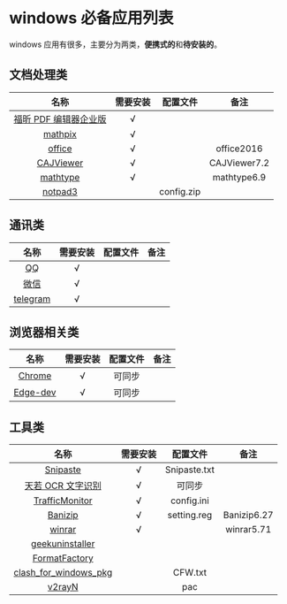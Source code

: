 
# windows 必备应用列表

windows 应用有很多，主要分为两类，**便携式的**和**待安装的**。

## 文档处理类

|                               名称                                | 需要安装 |  配置文件  |     备注     |
| :---------------------------------------------------------------: | :------: | :--------: | :----------: |
| [福昕 PDF 编辑器企业版](https://www.foxitsoftware.cn/pdf-editor/) |    &radic;    |            |              |
|                  [mathpix](https://mathpix.com/)                  |    &radic;    |            |              |
|             [office](https://www.office.com/?auth=1)              |    &radic;    |            |  office2016  |
|       [CAJViewer](http://cajviewer.cnki.net/download.html)        |    &radic;    |            | CAJViewer7.2 |
|          [mathtype](https://www.mathtype.cn/xiazai.html)          |    &radic;    |            | mathtype6.9  |
|     [notpad3](https://www.rizonesoft.com/downloads/notepad3/)     |          | config.zip |              |

## 通讯类

|                 名称                  | 需要安装 | 配置文件 | 备注  |
| :-----------------------------------: | :------: | :------: | :---: |
|     [QQ](https://im.qq.com/pcqq/)     |    &radic;    |          |       |
|    [微信](https://weixin.qq.com/)     |    &radic;    |          |       |
| [telegram](https://telegram.org/apps) |    &radic;    |          |       |

## 浏览器相关类

|                                名称                                | 需要安装 | 配置文件 | 备注  |
| :----------------------------------------------------------------: | :------: | :------: | :---: |
|              [Chrome](https://www.google.com/chrome/)              |    &radic;    |  可同步  |       |
| [Edge-dev](https://www.microsoft.com/en-us/edge/business/download) |    &radic;    |  可同步  |       |

## 工具类

|                                        名称                                        | 需要安装 |   配置文件   |    备注     |
| :--------------------------------------------------------------------------------: | :------: | :----------: | :---------: |
|                        [Snipaste](https://zh.snipaste.com/)                        |    &radic;    | Snipaste.txt |             |
|                    [天若 OCR 文字识别](https://tianruoocr.cn/)                     |    &radic;    |    可同步    |             |
|     [TrafficMonitor](https://github.com/zhongyang219/TrafficMonitor/releases)      |    &radic;    |  config.ini  |             |
|                   [Banizip](https://www.bandisoft.com/bandizip/)                   |    &radic;    | setting.reg  | Banizip6.27 |
|                        [winrar](http://www.winrar.com.cn/)                         |    &radic;    |              | winrar5.71  |
|              [geekuninstaller](https://geekuninstaller.com/download)               |          |              |             |
|       [FormatFactory](http://www.pcfreetime.com/formatfactory/CN/index.html)       |          |              |             |
| [clash_for_windows_pkg](https://github.com/Fndroid/clash_for_windows_pkg/releases) |          |   CFW.txt    |             |
|                 [v2rayN](https://github.com/2dust/v2rayN/releases)                 |          |     pac      |             |
